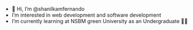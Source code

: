 - 👋 Hi, I’m @shanilkamfernando 
- I’m interested in web development and software development 
- I’m currently learning at NSBM green University as an Undergraduate 👩‍🎓

<!---
shanilkamfernando/shanilkamfernando is a ✨ special ✨ repository because its `README.md` (this file) appears on your GitHub profile.
You can click the Preview link to take a look at your changes.
--->
